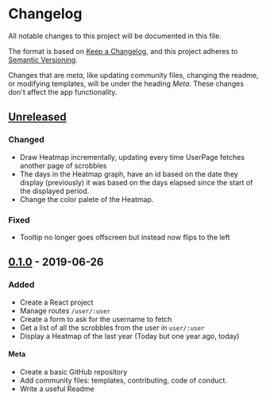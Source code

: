 # Changelog
All notable changes to this project will be documented in this file.

The format is based on [Keep a Changelog](https://keepachangelog.com/en/1.0.0/),
and this project adheres to [Semantic Versioning](https://semver.org/spec/v2.0.0.html).

Changes that are *meta*, like updating community files, changing the readme, or
modifying templates, will be under the heading *Meta*. These changes don't affect 
the app functionality.

## [Unreleased]
### Changed
- Draw Heatmap incrementally, updating every time UserPage fetches another page of scrobbles
- The days in the Heatmap graph, have an id based on the date they display (previously)
  it was based on the days elapsed since the start of the displayed period.
- Change the color palete of the Heatmap. 

### Fixed
- Tooltip no longer goes offscreen but instead now flips to the left

## [0.1.0] - 2019-06-26
### Added
- Create a React project
- Manage routes `/user/:user`
- Create a form to ask for the username to fetch
- Get a list of all the scrobbles from the user in `user/:user`
- Display a Heatmap of the last year (Today but one year ago, today)

#### Meta
- Create a basic GitHub repository
- Add community files: templates, contributing, code of conduct.
- Write a useful Readme

[Unreleased]: https://github.com/davidomarf/lastfm/compare/v0.1.0..HEAD
[0.1.0]: https://github.com/davidomarf/lastfm/releases/tag/v0.1.0
